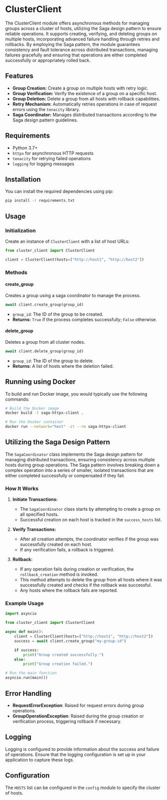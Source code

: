 # ClusterClient

The ClusterClient module offers asynchronous methods for managing groups across a cluster of hosts, utilizing the Saga design pattern to ensure reliable operations. It supports creating, verifying, and deleting groups on multiple hosts, incorporating advanced failure handling through retries and rollbacks. By employing the Saga pattern, the module guarantees consistency and fault tolerance across distributed transactions, managing failures gracefully and ensuring that operations are either completed successfully or appropriately rolled back.

## Features

- **Group Creation:** Create a group on multiple hosts with retry logic.
- **Group Verification:** Verify the existence of a group on a specific host.
- **Group Deletion:** Delete a group from all hosts with rollback capabilities.
- **Retry Mechanism:** Automatically retries operations in case of request errors using the `tenacity` library.
- **Saga Coordinator:** Manages distributed transactions according to the Saga design pattern guidelines.

## Requirements

- Python 3.7+
- `httpx` for asynchronous HTTP requests
- `tenacity` for retrying failed operations
- `logging` for logging messages

## Installation

You can install the required dependencies using pip:

```bash
pip install -r requirements.txt
```

## Usage

### Initialization

Create an instance of `ClusterClient` with a list of host URLs:

```python
from cluster_client import ClusterClient

client = ClusterClient(hosts=["http://host1", "http://host2"])
```

### Methods

#### create_group

Creates a group using a saga coordinator to manage the process.

```python
await client.create_group(group_id)
```

- `group_id`: The ID of the group to be created.
- **Returns:** `True` if the process completes successfully; `False` otherwise.

#### delete_group

Deletes a group from all cluster nodes.

```python
await client.delete_group(group_id)
```

- `group_id`: The ID of the group to delete.
- **Returns:** A list of hosts where the deletion failed.

## Running using Docker

To build and run Docker image, you would typically use the following commands:

```bash
# Build the Docker image
docker build -t saga-httpx-client .

# Run the Docker container
docker run --network="host" -it --rm saga-httpx-client
```

## Utilizing the Saga Design Pattern

The `SagaCoordinator` class implements the Saga design pattern for managing distributed transactions, ensuring consistency across multiple hosts during group operations. The Saga pattern involves breaking down a complex operation into a series of smaller, isolated transactions that are either completed successfully or compensated if they fail.

### How It Works

1. **Initiate Transactions:**
   - The `SagaCoordinator` class starts by attempting to create a group on all specified hosts.
   - Successful creation on each host is tracked in the `success_hosts` list.

2. **Verify Transactions:**
   - After all creation attempts, the coordinator verifies if the group was successfully created on each host.
   - If any verification fails, a rollback is triggered.

3. **Rollback:**
   - If any operation fails during creation or verification, the `rollback_creation` method is invoked.
   - This method attempts to delete the group from all hosts where it was successfully created and checks if the rollback was successful.
   - Any hosts where the rollback fails are reported.

### Example Usage

```python
import asyncio

from cluster_client import ClusterClient

async def main():
    client = ClusterClient(hosts=["http://host1", "http://host2"])
    success = await client.create_group("my-group-id")

    if success:
        print("Group created successfully.")
    else:
        print("Group creation failed.")

# Run the main function
asyncio.run(main())
```

## Error Handling

- **RequestErrorException**: Raised for request errors during group operations.
- **GroupOperationException**: Raised during the group creation or verification process, triggering rollback if necessary.

## Logging

Logging is configured to provide information about the success and failure of operations. Ensure that the logging configuration is set up in your application to capture these logs.

## Configuration

The `HOSTS` list can be configured in the `config` module to specify the cluster of hosts.